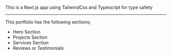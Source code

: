 This is a Next.js app using TailwindCss and Typescript for type safety

---
This portfolio has the following sections;

- Hero Section
- Projects Section
- Services Section
- Reviews or Testimonials
